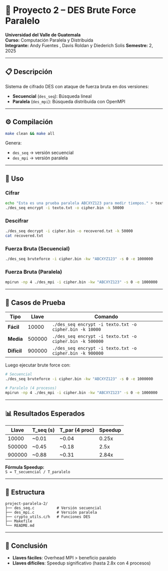 # 🔐 Proyecto 2 – DES Brute Force Paralelo

**Universidad del Valle de Guatemala**  
**Curso:** Computación Paralela y Distribuida  
**Integrante:** Andy Fuentes , Davis Roldan y Diederich Solis 
**Semestre:** 2, 2025

---

## 📋 Descripción

Sistema de cifrado DES con ataque de fuerza bruta en dos versiones:
- **Secuencial** (`des_seq`): Búsqueda lineal
- **Paralela** (`des_mpi`): Búsqueda distribuida con OpenMPI

---

## ⚙️ Compilación

```bash
make clean && make all
```

Genera:
- `des_seq` → versión secuencial
- `des_mpi` → versión paralela

---

## 🚀 Uso

### Cifrar
```bash
echo "Esta es una prueba paralela ABCXYZ123 para medir tiempos." > texto.txt
./des_seq encrypt -i texto.txt -o cipher.bin -k 50000
```

### Descifrar
```bash
./des_seq decrypt -i cipher.bin -o recovered.txt -k 50000
cat recovered.txt
```

### Fuerza Bruta (Secuencial)
```bash
./des_seq bruteforce -i cipher.bin -kw "ABCXYZ123" -s 0 -e 1000000
```

### Fuerza Bruta (Paralela)
```bash
mpirun -np 4 ./des_mpi -i cipher.bin -kw "ABCXYZ123" -s 0 -e 1000000
```

---

## 🧪 Casos de Prueba

| Tipo | Llave | Comando |
|------|-------|---------|
| **Fácil** | 10000 | `./des_seq encrypt -i texto.txt -o cipher.bin -k 10000` |
| **Media** | 500000 | `./des_seq encrypt -i texto.txt -o cipher.bin -k 500000` |
| **Difícil** | 900000 | `./des_seq encrypt -i texto.txt -o cipher.bin -k 900000` |

Luego ejecutar brute force con:
```bash
# Secuencial
./des_seq bruteforce -i cipher.bin -kw "ABCXYZ123" -s 0 -e 1000000

# Paralelo (4 procesos)
mpirun -np 4 ./des_mpi -i cipher.bin -kw "ABCXYZ123" -s 0 -e 1000000
```

---

## 📊 Resultados Esperados

| Llave | T_seq (s) | T_par (4 proc) | Speedup |
|-------|-----------|----------------|---------|
| 10000 | ~0.01 | ~0.04 | 0.25x |
| 500000 | ~0.45 | ~0.18 | 2.5x |
| 900000 | ~0.88 | ~0.31 | 2.84x |

**Fórmula Speedup:**  
`S = T_secuencial / T_paralelo`

---

## 📂 Estructura

```
project-paralela-2/
├── des_seq.c          # Versión secuencial
├── des_mpi.c          # Versión paralela
├── crypto_utils.c/h   # Funciones DES
├── Makefile
└── README.md
```

---

## 🧠 Conclusión

- **Llaves fáciles**: Overhead MPI > beneficio paralelo
- **Llaves difíciles**: Speedup significativo (hasta 2.8x con 4 procesos)
